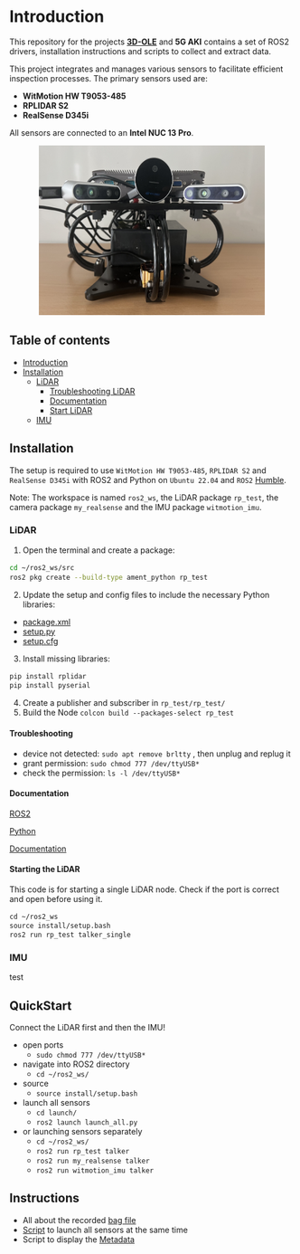 

# Introduction
This repository for the projects [**3D-OLE**](https://www.hcu-hamburg.de/en/geomatik/harald-sternberg/3d-ole) and **5G AKI** contains a set of ROS2 drivers, installation instructions and scripts to collect and extract data.

This project integrates and manages various sensors to facilitate efficient inspection processes. The primary sensors used are:

- **WitMotion HW T9053-485**
- **RPLIDAR S2**
- **RealSense D345i**

All sensors are connected to an **Intel NUC 13 Pro**.  

<div style="text-align: center;">
  <img title="5G AKI" src="/images/platform.jpg" width="400" height="300">
</div>


## Table of contents
- [Introduction](#introduction)
- [Installation](#installation)
  - [LiDAR](#lidar)
    - [Troubleshooting LiDAR](#troubleshooting)
    - [Documentation](#documentation)
    - [Start LiDAR](#starting-the-lidar)
  - [IMU](#imu)


## Installation
The setup is required to use `WitMotion HW T9053-485`, `RPLIDAR S2`  and `RealSense D345i` with ROS2 and Python on `Ubuntu 22.04` and `ROS2` [Humble](https://docs.ros.org/en/humble/index.html).


Note: The workspace is named `ros2_ws`, the LiDAR package `rp_test`, the camera package `my_realsense` and the IMU package `witmotion_imu`.

### LiDAR 
1. Open the terminal and create a package:
```bash
cd ~/ros2_ws/src
ros2 pkg create --build-type ament_python rp_test
```

2. Update the setup and config files to include the necessary Python libraries:
  - [package.xml](https://github.com/FjoGeo/ROS_Tutotrial/blob/master/rplidar/rp_test/package.xml)
  - [setup.py](https://github.com/FjoGeo/ROS_Tutotrial/blob/master/rplidar/rp_test/setup.py)
  - [setup.cfg](https://github.com/FjoGeo/ROS_Tutotrial/blob/master/rplidar/rp_test/setup.cfg)

3. Install missing libraries:
```bash
pip install rplidar
pip install pyserial
```

4. Create a publisher and subscriber in `rp_test/rp_test/`
5. Build the Node `colcon build --packages-select rp_test`


#### Troubleshooting
- device not detected: `sudo apt remove brltty` , then unplug and replug it
- grant permission: `sudo chmod 777 /dev/ttyUSB*`
- check the permission: `ls -l /dev/ttyUSB*`


#### Documentation

[ROS2](https://github.com/Slamtec/rplidar_ros/blob/ros2/launch/rplidar_s2_launch.py)

[Python](https://github.com/SkoltechRobotics/rplidar)

[Documentation](http://bucket.download.slamtec.com/ccb3c2fc1e66bb00bd4370e208b670217c8b55fa/LR001_SLAMTEC_rplidar_protocol_v2.1_en.pdf)


#### Starting the LiDAR
This code is for starting a single LiDAR node. Check if the port is correct and open before using it.

```
cd ~/ros2_ws
source install/setup.bash
ros2 run rp_test talker_single
```


### IMU
test







## QuickStart

Connect the LiDAR first and then the IMU!

- open ports
  - ```sudo chmod 777 /dev/ttyUSB*```
- navigate into ROS2 directory
  - ```cd ~/ros2_ws/```
- source
  - ``` source install/setup.bash ```
- launch all sensors
  - ``` cd launch/ ```
  - ``` ros2 launch launch_all.py ```
- or launching sensors separately
  - ```cd ~/ros2_ws/```
  - ```ros2 run rp_test talker```
  - ```ros2 run my_realsense talker```
  - ```ros2 run witmotion_imu talker```

  
## Instructions

- All about the recorded [bag file](https://github.com/FjoGeo/ROS_Tutotrial/blob/master/bag%20file%20info.md)
- [Script](https://github.com/FjoGeo/ROS_Tutotrial/blob/master/launch/launch_all_sensors.py) to launch all sensors at the same time
- Script to display the [Metadata](https://github.com/FjoGeo/ROS_Tutotrial/blob/master/read%20and%20display%20data/display_metadata.py) 
